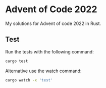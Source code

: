 # Advent of Code 2022

My solutions for Advent of code 2022 in Rust.

## Test

Run the tests with the following command:

```sh
cargo test
```

Alternative use the watch command:

```sh
cargo watch -x 'test'
```

